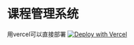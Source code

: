 # 课程管理系统
用vercel可以直接部署
[![Deploy with Vercel](https://vercel.com/button)](https://vercel.com/new/clone?repository-url=https://github.com/JerryLiu369/course-management)